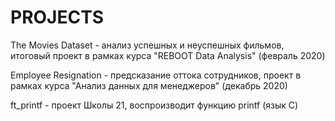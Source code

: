 # PROJECTS

The Movies Dataset - анализ успешных и неуспешных фильмов, итоговый проект в рамках курса "REBOOT Data Analysis" (февраль 2020)

Employee Resignation - предсказание оттока сотрудников, проект в рамках курса "Анализ данных для менеджеров" (декабрь 2020)

ft_printf - проект Школы 21, воспроизводит функцию printf (язык С)
